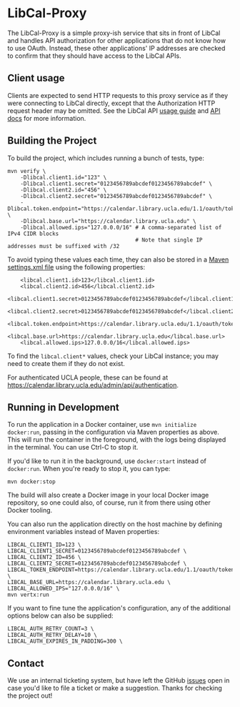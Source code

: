 # LibCal-Proxy

The LibCal-Proxy is a simple proxy-ish service that sits in front of LibCal and handles API authorization for other applications that do not know how to use OAuth. Instead, these other applications' IP addresses are checked to confirm that they should have access to the LibCal APIs.

## Client usage

Clients are expected to send HTTP requests to this proxy service as if they were connecting to LibCal directly, except that the Authorization HTTP request header may be omitted. See the LibCal API [usage guide](https://calendar.library.ucla.edu/admin/api/usage-guide) and [API docs](https://calendar.library.ucla.edu/admin/api) for more information.

## Building the Project

To build the project, which includes running a bunch of tests, type:

    mvn verify \
        -Dlibcal.client1.id="123" \
        -Dlibcal.client1.secret="0123456789abcdef0123456789abcdef" \
        -Dlibcal.client2.id="456" \
        -Dlibcal.client2.secret="0123456789abcdef0123456789abcdef" \
        -Dlibcal.token.endpoint="https://calendar.library.ucla.edu/1.1/oauth/token" \
        -Dlibcal.base.url="https://calendar.library.ucla.edu" \
        -Dlibcal.allowed.ips="127.0.0.0/16" # A comma-separated list of IPv4 CIDR blocks
                                            # Note that single IP addresses must be suffixed with /32

To avoid typing these values each time, they can also be stored in a [Maven settings.xml file](https://maven.apache.org/settings.html#properties) using the following properties:

        <libcal.client1.id>123</libcal.client1.id>
        <libcal.client2.id>456</libcal.client2.id>
        <libcal.client1.secret>0123456789abcdef0123456789abcdef</libcal.client1.secret>
        <libcal.client2.secret>0123456789abcdef0123456789abcdef</libcal.client2.secret>
        <libcal.token.endpoint>https://calendar.library.ucla.edu/1.1/oauth/token</libcal.token.endpoint>
        <libcal.base.url>https://calendar.library.ucla.edu</libcal.base.url>
        <libcal.allowed.ips>127.0.0.0/16</libcal.allowed.ips>

To find the `libcal.client*` values, check your LibCal instance; you may need to create them if they do not exist.

For authenticated UCLA people, these can be found at https://calendar.library.ucla.edu/admin/api/authentication.

## Running in Development

To run the application in a Docker container, use `mvn initialize docker:run`, passing in the configuration via Maven properties as above. This will run the container in the foreground, with the logs being displayed in the terminal. You can use Ctrl-C to stop it.

If you'd like to run it in the background, use `docker:start` instead of `docker:run`. When you're ready to stop it, you can type:

    mvn docker:stop

The build will also create a Docker image in your local Docker image repository, so one could also, of course, run it
from there using other Docker tooling.

You can also run the application directly on the host machine by defining environment variables instead of Maven properties:

    LIBCAL_CLIENT1_ID=123 \
    LIBCAL_CLIENT1_SECRET=0123456789abcdef0123456789abcdef \
    LIBCAL_CLIENT2_ID=456 \
    LIBCAL_CLIENT2_SECRET=0123456789abcdef0123456789abcdef \
    LIBCAL_TOKEN_ENDPOINT=https://calendar.library.ucla.edu/1.1/oauth/token \
    LIBCAL_BASE_URL=https://calendar.library.ucla.edu \
    LIBCAL_ALLOWED_IPS="127.0.0.0/16" \
    mvn vertx:run

If you want to fine tune the application's configuration, any of the additional options below can also be supplied:

    LIBCAL_AUTH_RETRY_COUNT=3 \
    LIBCAL_AUTH_RETRY_DELAY=10 \
    LIBCAL_AUTH_EXPIRES_IN_PADDING=300 \

## Contact

We use an internal ticketing system, but have left the GitHub [issues](https://github.com/UCLALibrary/libcal-proxy/issues)
open in case you'd like to file a ticket or make a suggestion. Thanks for checking the project out!

